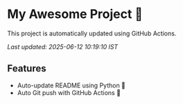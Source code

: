 # My Awesome Project 🚀

This project is automatically updated using GitHub Actions.

_Last updated: 2025-06-12 10:19:10 IST_

## Features
- Auto-update README using Python 🐍
- Auto Git push with GitHub Actions 🤖
